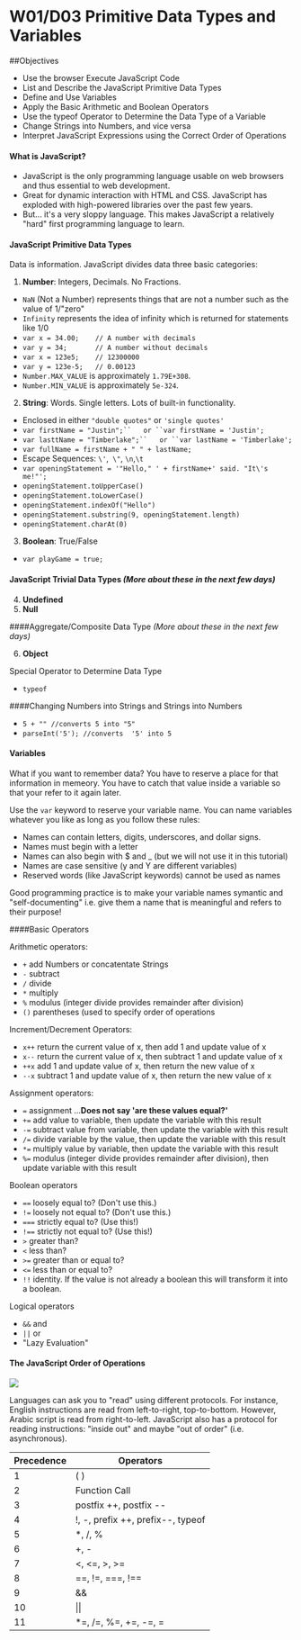 # W01/D03 Primitive Data Types and Variables

##Objectives

* Use the browser Execute JavaScript Code
* List and Describe the JavaScript Primitive Data Types
* Define and Use Variables
* Apply the Basic Arithmetic and Boolean Operators 
* Use the typeof Operator to Determine the Data Type of a Variable
* Change Strings into Numbers, and vice versa
* Interpret JavaScript Expressions using the Correct Order of Operations


#### What is JavaScript? 
- JavaScript is the only programming language usable on web browsers and thus essential to web development. 
- Great for dynamic interaction with HTML and CSS. JavaScript has exploded with high-powered libraries over the past few years.
- But... it's a very sloppy language. This makes JavaScript a relatively "hard" first programming language to learn. 

#### JavaScript Primitive Data Types
Data is information. JavaScript divides data three basic categories:

1. **Number**: Integers, Decimals. No Fractions. 
  - ```NaN``` (Not a Number) represents things that are not a number such as the value of 1/"zero"
  - ```Infinity``` represents the idea of infinity which is returned for statements like 1/0
  - ```var x = 34.00;    // A number with decimals``` 
  - ```var y = 34;       // A number without decimals```
  - ```var x = 123e5;    // 12300000```
  - ```var y = 123e-5;   // 0.00123```
  - ```Number.MAX_VALUE``` is approximately   ```1.79E+308```.  
  - ```Number.MIN_VALUE``` is approximately   ```5e-324```.  


2. **String**: Words. Single letters. Lots of built-in functionality.
  - Enclosed in either ```"double quotes"``` or ```'single quotes'```
  - ```var firstName = "Justin";``   or ``var firstName = 'Justin';```
  - ```var lasttName = "Timberlake";``   or ``var lastName = 'Timberlake';```
  - ```var fullName = firstName + " " + lastName;```
  -  Escape Sequences: ```\'```,``` \"```, ```\n```,```\t```
  - ```var openingStatement = '"Hello," ' + firstName+' said. "It\'s me!"';```
  - ```openingStatement.toUpperCase()```
  - ```openingStatement.toLowerCase()```
  - ```openingStatement.indexOf("Hello")```
  - ```openingStatement.substring(9, openingStatement.length)```
  - ```openingStatement.charAt(0)```

3. **Boolean**: True/False 
  - ```var playGame = true;```

#### JavaScript Trivial Data Types *(More about these in the next few days)*

4. **Undefined**
5. **Null** 

####Aggregate/Composite Data Type *(More about these in the next few days)*

6. **Object** 

Special Operator to Determine Data Type
* ```typeof```

####Changing Numbers into Strings and Strings into Numbers
* ```5 + "" //converts 5 into "5"```
* ```parseInt('5'); //converts  '5' into 5```
  

####  Variables

What if you want to remember data? You have to reserve a place for that information in memeory. You have to catch that value inside a variable so that your refer to it again later.

Use the ``var`` keyword to reserve your variable name. You can name variables whatever you like as long as you follow these rules:

- Names can contain letters, digits, underscores, and dollar signs.
- Names must begin with a letter
- Names can also begin with $ and _ (but we will not use it in this tutorial)
- Names are case sensitive (y and Y are different variables)
- Reserved words (like JavaScript keywords) cannot be used as names

Good programming practice is to make your variable names symantic and "self-documenting" i.e. give them a name that is meaningful and refers to their purpose!

####Basic Operators

Arithmetic operators:

* ```+```  add Numbers or concatentate Strings
* ```-```  subtract
* ```/```  divide
* ```*```  multiply
* ```%```  modulus (integer divide provides remainder after division)
* ```()``` parentheses (used to specify order of operations

Increment/Decrement Operators:

* ```x++``` return the current value of x, then add 1 and update value of x
* ```x--``` return the current value of x, then subtract 1 and update value of x
* ```++x``` add 1 and update value of x, then return the new value of x
* ```--x``` subtract 1 and update value of x, then return the new value of x

Assignment operators:

* ```=``` assignment ...**Does not say 'are these values equal?'**
* ```+=```  add value to variable, then update the variable with this result
* ```-=```  subtract value from variable, then update the variable with this result
* ```/=```  divide variable by the value, then update the variable with this result
* ```*=```  multiply value by variable, then update the variable with this result
* ```%=```  modulus (integer divide provides remainder after division), then update variable with this result

Boolean operators

* ```==``` loosely equal to? (Don't use this.)
* ```!=``` loosely not equal to? (Don't use this.)
* ```===``` strictly equal to? (Use this!)
* ```!==``` strictly not equal to? (Use this!)
* ```>```  greater than?
* ```<```  less than?
* ```>=``` greater than or equal to?
* ```<=``` less than or equal to?
* ```!!``` identity. If the value is not already a boolean this will transform it into a boolean.

Logical operators

* ```&&``` and
* ```||``` or
* "Lazy Evaluation" 
 

#### The JavaScript Order of Operations
![](http://collegelabs.co/clabs/nld/images/expressionTee.png)

Languages can ask you to "read" using different protocols. For instance, English instructions are read from left-to-right, top-to-bottom. However, Arabic script is read from right-to-left. JavaScript also has a protocol for reading instructions: "inside out" and maybe "out of order" (i.e. asynchronous).

| Precedence  | Operators |
| ------------- | ------------- |
| 1  | ( )  |
| 2  | Function Call |
| 3  | postfix ++, postfix --  |
| 4  | !, -, prefix ++, prefix--, typeof |
| 5  | *, /, % |
| 6  | +, - | 
| 7  | <, <=, >, >= |
| 8  | ==, !=, ===, !== |
| 9  | && |
| 10  | \|\| |
| 11 | *=, /=, %=, +=, -=, =|
